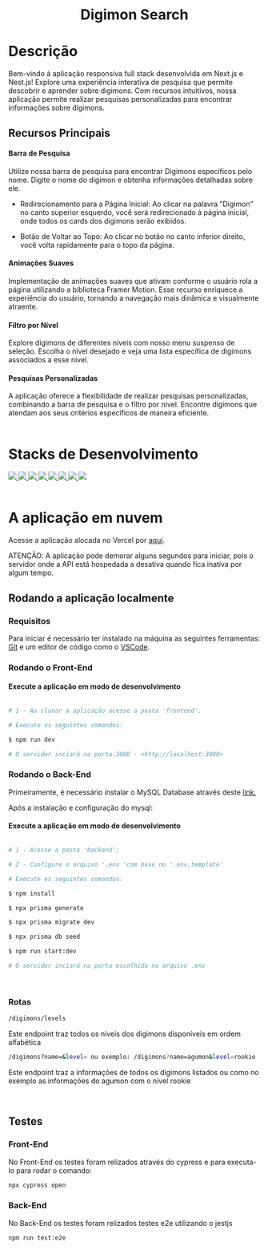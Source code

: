 <h1 align="center">Digimon Search</h1>

# Descrição

Bem-vindo à aplicação responsiva full stack desenvolvida em Next.js e Nest.js! Explore uma experiência interativa de pesquisa que permite descobrir e aprender sobre digimons. Com recursos intuitivos, nossa aplicação permite realizar pesquisas personalizadas para encontrar informações sobre digimons.

## Recursos Principais

#### Barra de Pesquisa

Utilize nossa barra de pesquisa para encontrar Digimons específicos pelo nome. Digite o nome do digimon e obtenha informações detalhadas sobre ele.

- Redirecionamento para a Página Inicial: Ao clicar na palavra "Digimon" no canto superior esquerdo, você será redirecionado à página inicial, onde todos os cards dos digimons serão exibidos.

- Botão de Voltar ao Topo: Ao clicar no botão no canto inferior direito, você volta rapidamente para o topo da página.

#### Animações Suaves

Implementação de animações suaves que ativam conforme o usuário rola a página utilizando a biblioteca Framer Motion. Esse recurso enriquece a experiência do usuário, tornando a navegação mais dinâmica e visualmente atraente.

#### Filtro por Nível

Explore digimons de diferentes níveis com nosso menu suspenso de seleção. Escolha o nível desejado e veja uma lista específica de digimons associados a esse nível.

#### Pesquisas Personalizadas

A aplicação oferece a flexibilidade de realizar pesquisas personalizadas, combinando a barra de pesquisa e o filtro por nível. Encontre digimons que atendam aos seus critérios específicos de maneira eficiente.
<br><br>

# Stacks de Desenvolvimento

<div>
  <a href="https://typescript.info/">
    <img src="https://img.shields.io/badge/typescript-339933?style=for-the-badge&logo=typescript&color=black" />
  </a>
  <a href="https://Next-black.com/docs">
    <img src="https://img.shields.io/badge/Next.js-339933?style=for-the-badge&logo=next.js&color=black" />
  </a>
  <a href="https://tailwindcss.com/docs">
    <img src="https://img.shields.io/badge/TailwindCSS-339933?style=for-the-badge&logo=tailwind-css&color=black" />
  </a>
    <a href="https://dev.mysql.com/doc/">
    <img src="https://img.shields.io/badge/MySQL-339933?style=for-the-badge&logo=mysql&color=black" />
  </a>
    <a href="https://www.prisma.io/">
    <img src="https://img.shields.io/badge/prisma-339933?style=for-the-badge&logo=prisma&color=black" /> 
  </a>
    <a href="https://docs.nestjs.com/">
    <img src="https://img.shields.io/badge/nestjs-339933?style=for-the-badge&logo=Nestjs&color=black" /> 
  </a>
  <a href="https://docs.cypress.com/">
    <img src="https://img.shields.io/badge/cypress-339933?style=for-the-badge&logo=Cypress&color=black" /> 
  </a>
  <a href="https://jest.io/docs/v4/">
    <img src="https://img.shields.io/badge/jest-339933?style=for-the-badge&logo=jest&color=black" /> 
  </a>
  
</div>
<br>

# A aplicação em nuvem

Acesse a aplicação alocada no Vercel por <a href="https://teste-tecnico-digimon.vercel.app/"> aqui<a/>.
<br>

ATENÇÃO: A aplicação pode demorar alguns segundos para iniciar, pois o servidor onde a API está hospedada a desativa quando fica inativa por algum tempo.

## Rodando a aplicação localmente

### Requisitos

Para iniciar é necessário ter instalado na máquina as seguintes ferramentas:
[Git](https://git-scm.com) e um editor de código como o [VSCode](https://code.visualstudio.com/).

### Rodando o Front-End 

#### Execute a aplicação em modo de desenvolvimento

```bash

# 1 - Ao clonar a aplicação acesse a pasta 'frontend'.

# Execute os seguintes comandos:

$ npm run dev

# O servidor inciará na porta:3000 - <http://localhost:3000>
```

### Rodando o Back-End

Primeiramente, é necessário instalar o MySQL Database através deste  <a href="https://dev.mysql.com/downloads/mysql"> link.<a/>

Após a instalação e configuração do mysql:

#### Execute a aplicação em modo de desenvolvimento

```bash

# 1 - Acesse a pasta 'backend';

# 2 - Configure o arquivo '.env 'com base no '.env.template'

# Execute os seguintes comandos:

$ npm install

$ npx prisma generate

$ npx prisma migrate dev

$ npx prisma db seed

$ npm run start:dev

# O servidor inciará na porta escolhida no arquivo .env
```
<br>

### Rotas

```bash 
/digimons/levels
```

Este endpoint traz todos os níveis dos digimons disponíveis em ordem alfabética

```bash 
/digimons?name=&level= ou exemplo: /digimons?name=agumon&level=rookie
```

Este endpoint traz a informações de todos os digimons listados ou como no exemplo as informações do agumon com o nível rookie

<br>

## Testes

### Front-End 

No Front-End os testes foram relizados através do cypress e para executa-lo para rodar o comando:

```bash
npx cypress open
```
### Back-End 

No Back-End os testes foram relizados testes e2e utilizando o jestjs

```bash
npm run test:e2e
```
